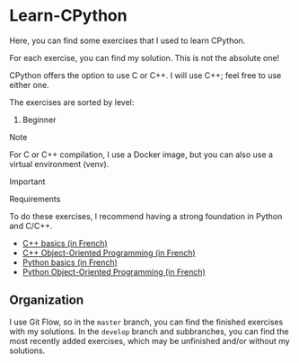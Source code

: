 # Learn-CPython

Here, you can find some exercises that I used to learn CPython.

For each exercise, you can find my solution. This is not the absolute one!

CPython offers the option to use C or C++. I will use C++; feel free to use either one.

The exercises are sorted by level:
1. Beginner

> [!NOTE]
> For C or C++ compilation, I use a Docker image, but you can also use a virtual environment (venv).

> [!IMPORTANT]
> Requirements
>
> To do these exercises, I recommend having a strong foundation in Python and C/C++.
> 
> - [C++ basics (in French)](https://openclassrooms.com/fr/courses/1894236-apprenez-a-programmer-en-c)
> - [C++ Object-Oriented Programming (in French)](https://openclassrooms.com/fr/courses/7137751-programmez-en-oriente-objet-avec-c)
> - [Python basics (in French)](https://openclassrooms.com/fr/courses/7168871-apprenez-les-bases-du-langage-python)
> - [Python Object-Oriented Programming (in French)](https://openclassrooms.com/fr/courses/7150616-apprenez-la-programmation-orientee-objet-avec-python)

## Organization

I use Git Flow, so in the `master` branch, you can find the finished exercises with my solutions. In the `develop` branch and subbranches, you can find the most recently added exercises, which may be unfinished and/or without my solutions.
